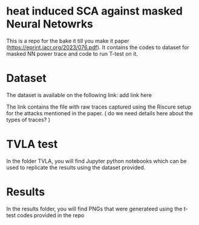 # heat induced SCA against masked Neural Netowrks
This is a repo for the bake it till you make it paper (https://eprint.iacr.org/2023/076.pdf). It contains the codes to dataset for masked NN power trace and code to run T-test on it. 

# Dataset
The dataset is available on the following link: add link here

The link contains the file with raw traces captured using the Riscure setup for the attacks mentioned in the paper. ( do we need details here about the types of traces? )

# TVLA test

In the folder TVLA, you will find Jupyter python notebooks which can be used to replicate the results using the dataset provided. 

# Results

In the results folder, you will find PNGs that were generateed using the t-test codes provided in the repo
